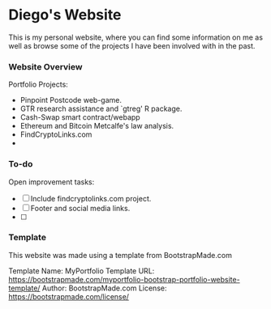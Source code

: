 # Diego's Website

This is my personal website, where you can find some information on me as well as browse some of the projects I have been involved with in the past.

### Website Overview

Portfolio Projects:

- Pinpoint Postcode web-game.
- GTR research assistance and `gtreg' R package.
- Cash-Swap smart contract/webapp
- Ethereum and Bitcoin Metcalfe's law analysis.
- FindCryptoLinks.com
- 

### To-do

Open improvement tasks:

- [ ] Include findcryptolinks.com project.
- [ ] Footer and social media links.
- [ ] 



### Template

This website was made using a template from BootstrapMade.com

Template Name: MyPortfolio
Template URL: https://bootstrapmade.com/myportfolio-bootstrap-portfolio-website-template/
Author: BootstrapMade.com
License: https://bootstrapmade.com/license/

